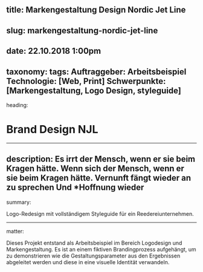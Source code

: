 title: Markengestaltung Design Nordic Jet Line
----
slug: markengestaltung-nordic-jet-line
----
date: 22.10.2018 1:00pm
----
taxonomy:
  tags:
    Auftraggeber: Arbeitsbeispiel
    Technologie: [Web, Print]
    Schwerpunkte: [Markengestaltung, Logo Design, styleguide]
----
heading:
# Brand Design NJL
----
description:
Es irrt der Mensch, wenn er sie beim Kragen hätte. Wenn sich der Mensch, wenn er sie beim Kragen hätte. Vernunft fängt wieder an zu sprechen Und *Hoffnung wieder
----
summary:

Logo-Redesign mit vollständigem Styleguide für ein Reedereiunternehmen.

----
matter:

Dieses Projekt entstand als Arbeitsbeispiel im Bereich Logodesign und Markengestaltung. Es ist an einem fiktiven Brandingprozess aufgehängt, um zu demonstrieren wie die Gestaltungsparameter aus den Ergebnissen abgeleitet werden und diese in eine visuelle Identität verwandeln.
